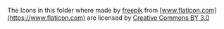 The Icons in this folder where made by [freepik](http://www.freepik.com/) from [www.flaticon.com](https://www.flaticon.com) are licensed by [Creative Commons BY 3.0](http://creativecommons.org/licenses/by/3.0/)